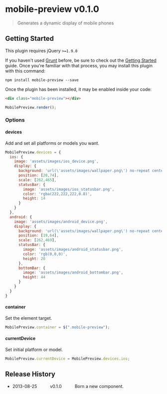 # mobile-preview v0.1.0

> Generates a dynamic display of mobile phones

## Getting Started
This plugin requires jQuery `>=1.9.0`

If you haven't used [Grunt](http://gruntjs.com/) before, be sure to check out the [Getting Started](http://gruntjs.com/getting-started) guide. Once you're familiar with that process, you may install this plugin with this command:

```shell
npm install mobile-preview --save
```

Once the plugin has been installed, it may be enabled inside your code:

```html
<div class="mobile-preview"></div>
```

```js
MobilePreview.render();
```

### Options

#### devices
Add and set all platforms or models you want.

```js
MobilePreview.devices = {
  ios: {
    image: 'assets/images/ios_device.png',
    display: {
      background: 'url(\'assets/images/wallpaper.png\') no-repeat center center',
      position: [20,74], 
      scale: [262,465],
      statusBar: {
        image: 'assets/images/ios_statusbar.png',
        color: 'rgba(222,222,222,0.8)',
        height: 14
      }
    }
  },
  android: {
    image: 'assets/images/android_device.png',
    display: {
      background: 'url(\'assets/images/wallpaper.png\') no-repeat center center',
      position: [19,64], 
      scale: [262,469],
      statusBar: {
        image: 'assets/images/android_statusbar.png',
        color: 'rgb(0,0,0)',
        height: 20
      },
      bottomBar: {
        image: 'assets/images/android_bottombar.png',
        height: 44
      }
    }
  }
}
```

#### container
Set the element target.

```js
MobilePreview.container = $(".mobile-preview");
```

#### currentDevice
Set initial platform or model.

```js
MobilePreview.currentDevice = MobilePreview.devices.ios;
```

## Release History

* 2013-08-25   v0.1.0   Born a new component.